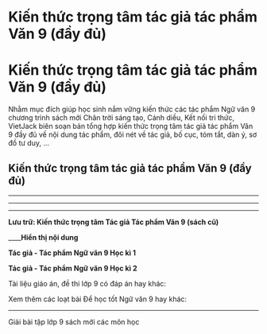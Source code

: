 # Kiến thức trọng tâm tác giả tác phẩm Văn 9 (đầy đủ)

# Kiến thức trọng tâm tác giả tác phẩm Văn 9 (đầy đủ)

Nhằm mục đích giúp học sinh nắm vững kiến thức các tác phẩm Ngữ văn 9 chương trình sách mới Chân trời sáng tạo, Cánh diều, Kết nối tri thức, VietJack biên soạn bản tổng hợp kiến thức trọng tâm tác giả tác phẩm Văn 9 đầy đủ về nội dung tác phẩm, đôi nét về tác giả, bố cục, tóm tắt, dàn ý, sơ đồ tư duy, ...

## Kiến thức trọng tâm tác giả tác phẩm Văn 9 (đầy đủ)

* * *

* * *

* * *

**Lưu trữ: Kiến thức trọng tâm Tác giả Tác phẩm Văn 9 (sách cũ)**

____**Hiển thị nội dung**

**Tác giả - Tác phẩm Ngữ văn 9 Học kì 1**

**Tác giả - Tác phẩm Ngữ văn 9 Học kì 2**

Tài liệu giáo án, đề thi lớp 9 có đáp án hay khác:

Xem thêm các loạt bài Để học tốt Ngữ văn 9 hay khác:

* * *

Giải bài tập lớp 9 sách mới các môn học
